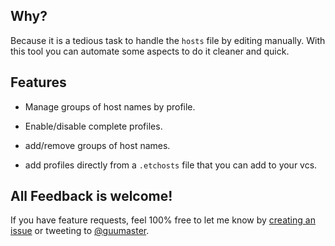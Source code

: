 
## Why?

Because it is a tedious task to handle the `hosts` file by editing manually. 
With this tool you can automate some aspects to do it cleaner and quick. 


## Features
  
  * Manage groups of host names by profile.
  
  * Enable/disable complete profiles.
  
  * add/remove groups of host names.
  
  * add profiles directly from a `.etchosts` file that you can add to your vcs.


## All Feedback is welcome!

If you have feature requests, feel 100% free to let me know by [creating an issue](https://github.com/guumaster/hostctl/issues) 
or tweeting to [@guumaster](https://twitter.com/guumaster).
